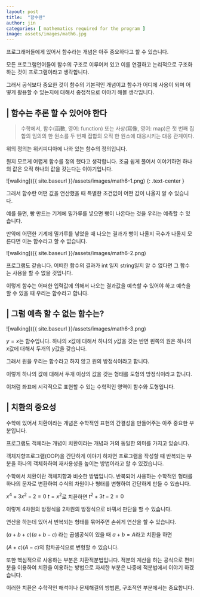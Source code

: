 ```yaml
---
layout: post
title:  "함수란"
author: jin
categories: [ mathematics required for the program ]
image: assets/images/math6.jpg
---
```

프로그래머들에게 있어서 함수라는 개념은 아주 중요하다고 할 수 있습니다.

모든 프로그램언어들이 함수의 구조로 이루어져 있고 이를 연결하고 논리적으로 구조화하는 것이 프로그램이라고 생각합니다.

그래서 공식보다 중요한 것이 함수의 기본적인 개념이고 함수가 어디에 사용이 되며 어떻게 활용할 수 있는지에 대해서 중점적으로 이야기 해볼 생각입니다.



## | 함수는 추론 할 수 있어야 한다
> 수학에서, 함수(函數, 영어: function) 또는 사상(寫像, 영어: map)은 첫 번째 집합의 임의의 한 원소를 두 번째 집합의 오직 한 원소에 대응시키는 대응 관계이다.

위의 정의는 위키피디아에 나와 있는 함수의 정의입니다.

뭔지 모르게 어렵게 함수를 정의 했다고 생각합니다. 조금 쉽게 풀어서 이야기하면 하나의 값은 오직 하나의 값을 갖는다는 이야기입니다.

![walking]({{ site.baseurl }}/assets/images/math6-1.png)
{: .text-center }

그래서 함수란 어떤 값을 연산했을 때 특별한 조건없이 어떤 값이 나올지 알 수 있습니다.

예를 들면, 빵 만드는 기계에 밀가루를 넣으면 빵이 나온다는 것을 우리는 예측할 수 있습니다.

만약에 어떤한 기계에 밀가루를 넣었을 때 나오는 결과가 빵이 나올지 국수가 나올지 모른다면 이는 함수라고 할 수 없습니다.

![walking]({{ site.baseurl }}/assets/images/math6-2.png)

프로그램도 같습니다. 어떠한 함수의 결과가 int 일지 string일지 알 수 없다면 그 함수는 사용을 할 수 없을 것입니다.

이렇게 함수는 어떠한 입력값에 의해서 나오는 결과값을 예측할 수 있어야 하고 예측을 할 수 있을 때 우리는 함수라고 합니다.



## | 그럼 예측 할 수 없는 함수는?

![walking]({{ site.baseurl }}/assets/images/math6-3.png)

$y=x$는 함수입니다. 하나의 $x$값에 대해서 하나의 $y$값을 갖는 반면 왼쪽의 원은 하나의 $x$값에 대해서 두개의 $y$값을 갖습니다.

그래서 원을 우리는 함수라고 하지 않고 원의 방정식이라고 합니다.

이렇게 하나의 값에 대해서 두개 이상의 값을 갖는 형태를 도형의 방정식이라고 합니다.

이처럼 좌표에 시각적으로 표현할 수 있는 수학적인 영역이 함수와 도형입니다.



## | 치환의 중요성
수학에 있어서 치환이라는 개념은 수학적인 표현의 간결성을 만들어주는 아주 중요한 부분입니다.

프로그램도 객체라는 개념이 치환이라는 개념과 거의 동일한 의미를 가지고 있습니다.

객체지향프로그램(OOP)을 간단하게 이야기 하자면 프로그램을 작성할 때 반복되는 부분을 하나의 객체화하여 재사용성을 높이는 방법이라고 할 수 있겠습니다.

수학에서 치환이란 객체지향과 비슷한 방법입니다. 반복되어 사용하는 수학적인 형태를 하나의 문자로 변환하여 수식의 차원이나 형태를 변형하여 간단하게 만들 수 있습니다.

$x^4+3x^2-2=0$
$t=x^2$로 치환하면
$t^2+3t-2=0$

이렇게 4차원의 방정식을 2차원의 방정식으로 바꿔서 판단을 할 수 있습니다.

연산을 하는데 있어서 반복되는 형태를 묶어주면 손쉬게 연산을 할 수 있습니다.

$(a+b+c)(a+b-c)$ 라는 곱셈공식이 있을 때 $a+b=A$라고 치환을 하면

$(A+c)(A-c)$의 합차공식으로 변형할 수 있습니다.

또한 핵심적으로 사용하는 부분은 치환적분법입니다. 적분의 계산을 하는 공식으로 편미분을 이용하여 치환을 이용하는 방법으로 자세한 부분은 나중에 적분법에서 이야기 하겠습니다.



이러한 치환은 수학적인 해석이나 문제해결의 방법론, 구조적인 부분에서는 중요합니다.
